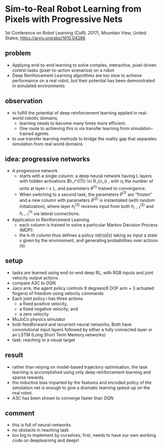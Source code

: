 # Sim-to-Real Robot Learning from Pixels with Progressive Nets
1st Conference on Robot Learning (CoRL 2017), Mountain View, United States;
https://arxiv.org/abs/1610.04286

## problem
* Applying end-to-end learning to solve complex, interactive, pixel-driven control tasks (pixel-to-action scenarios) on a robot
* Deep Reinforcement Learning algorithms are too slow to achieve performance on a real robot, but
  their potential has been demonstrated in simulated environments

## observation
* to fulfill the potential of deep reinforcement learning applied in real-world robotic domains,
  * learning needs to become many times more efficient.
  * One route to achieving this is via transfer learning from simulation-trained agents.
*  to use transfer learning methods to bridge the reality gap that separates simulation from real world domains.

## idea: progressive networks
* A progressive network
  * starts with a single column:
    a deep neural network having L layers with hidden activations $h_i^{(1)} \in R_{n_i} ,
    with $n_i$ the number of units at layer $i \le L$, and parameters $\theta^{(1)}$ trained to convergence.
  * When switching to a second task, the parameters $\theta^{(1)}$ are “frozen” and
    a new column with parameters $\theta^{(2)}$ is instantiated (with random initialization), where
    layer $h_i^{(2)}$ receives input from both $h_{i-1}^{(2)}$ and $h_{i-1}^{(1)}$ via lateral connections.
* Application to Reinforcement Learning
  * each column is trained to solve a particular Markov Decision Process (MDP):
  * the k-th column thus defines a policy $\pi(k)(a | s)$ taking as input a state s given
    by the environment, and generating probabilities over actions
 (s).

## setup
* tasks are learned using end-to-end deep RL, with RGB inputs and joint velocity output actions.
* compare A3C to DQN
* Jaco arm, the agent policy controls 9 degrees(6 DOF arm + 3 actuated fingers) of freedom
  using velocity commands
* Each joint policy i has three actions
  * a fixed positive velocity,
  * a fixed negative velocity, and
  * a zero velocity
* MuJoCo physics simulator
* both feedforward and recurrent neural networks;
  Both have convolutional input layers followed by either a fully connected layer or an LSTM (Long Short Term Memory networks)
* task: reaching to a visual target

## result
* rather than relying on model-based trajectory optimisation, the task learning is
  accomplished using only deep reinforcement learning and sparse rewards.
* the inductive bias imparted by the features and encoded policy of the simulation net is enough to
  give a dramatic learning speed-up on the real robot.
* A3C has been shown to converge faster than DQN

## comment
* this is full of neural-networks
* no obstacle in reaching task
* too big to implement by ourselves;
  first, needs to have our own working code on deeplearning and deeprl
